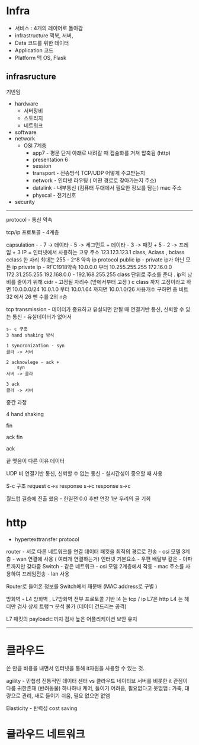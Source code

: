 # Infra 
- 서비스 : 4개의 레이어로 돌아감 
- infrastructure 맥북, 서버, 
- Data 코드를 위한 데이터
- Application 코드
- Platform 맥 OS, Flask

## infrasructure
기반임
- hardware
  - 서버장비
  - 스토리지
  - 네트워크
- software
- network
  - OSI 7계층
    - app7 - 평문 단계 아래로 내려갈 때 캡슐화를 거쳐 압축됨 (http)
    - presentation 6
    - session
    - transport - 전송방식 TCP/UDP 어떻게 주고받는지 
    - network - 인터넷 라우팅 ( 어떤 경로로 찾아가는지 주소)
    - datalink - 내부통신 (컴퓨터 두대에서 필요한 정보를 담는) mac 주소
    - physcal - 전기신호
- security

-----
protocol - 통신 약속

tcp/ip 프로토콜 - 4계층 

capsulation -
    - 7 -> 데이타 
    - 5 -> 세그먼트 + 데이타
    - 3 -> 패킷 + 5
    - 2 -> 프레임 + 3
IP = 인터넷에서 사용하는 고유 주소 
123.123.123.1
class, Aclass , bclass cclass 한 자리 최대는 255 - 2^8
약속 ip protocol
public ip - private ip가 아닌 모든 ip
private ip - RFC1918약속  10.0.0.0 부터 10.255.255.255
                            172.16.0.0 172.31.255.255
                            192.168.0.0 - 192.168.255.255
                            class 단위로 주소를 준다 .
                            ip의 낭비를 줄이기 위해 cidr - 고정될 자리수 (앞에서부터 고정 )
                            c class 까지 고정이라고 하면 10.0.0.0/24
                            10.0.1.0 부터 10.0.1.64 까지면 10.0.1.0/26 사용개수 구하면 총 비트 32 에서 26 뺀 수를 2의 n승
                            
tcp  transmission  - 데이터가 중요하고 유실되면 안될 때
    연결기반 통신, 신뢰할 수 있는 통신 - 유실데이터가 없어서

    s- c 구조 
    3 hand shaking 방식 

    1 syncronization - syn 
    클라 -> 서버

    2 acknowlege - ack +
        syn
    서버 -> 클라

    3 ack
    클라 -> 서버

중간 과정 

4 hand shaking 

fin 

ack 
fin 

ack

끝 맺음이 다른 이유 데이터 



UDP 비 연결기반 통신, 신뢰할 수 없는 통신 - 실시간성이 중요할 때 사용

S-c 구조 
request c->s
response s->c
response s->c

월드컵
결승에 진출 했음 - 한일전 
0:0 후반 연장 1분  우리의 골 기회 

# http 
- hypertexttransfer protocol

router - 서로 다른 네트워크를 연결 데이터 패킷을 최적의 경로로 전송
    - osi 모델 3계층
    - wan 연결에 사용 ( 여러개 연결하는거) 인터넷 기본요소 
    - 우편 배달부 같은 - 아파트까지만 갖다줌 
Switch - 같은 네트워크 
    - osi 모델 2계층에서 작동
    - mac 주소를 사용하여 프레임전송 
    - lan 사용

Router로 들어온 정보를 Switch에서 재분배 (MAC address로 구별 )

방화벽 - L4 방화벽 , L7방화벽  전부 프로토콜 기반 
l4 는 tcp / ip L7은 http
L4 는 헤더만 검사 
상세 트랲ㄱ 분석 불가 (데이터 건드리는 공격)

L7 패킷의 payloadㄷ까지 검사 
높은 어플리케이션 보안 유지

--------
# 클라우드 
쓴 만큼 비용을 내면서 인터넷을 통해 it자원을 사용할 수 있는 것.

agility - 민첩성 
    전통적인 데이터 센터 vs 클라우드 네이티브 
    서버를 비롯한 it 관점이 다름
    귀한존재 (반려동물) 하나하나 케어, 들이기 어려움, 필요없다고 못없앰 : 가축, 대량으로 관리, 새로 들이기 쉬움, 필요 없으면 없앰



Elasticity - 탄력성
cost saving 

# 클라우드 네트워크 